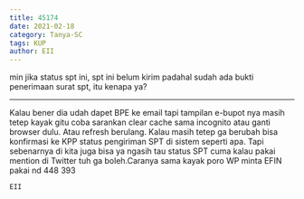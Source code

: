 ```yaml
---
title: 45174
date: 2021-02-18
category: Tanya-SC
tags: KUP
author: EII
---
```


min jika status spt ini, spt ini belum kirim padahal sudah ada bukti penerimaan surat spt, itu kenapa ya?

---

Kalau bener dia udah dapet BPE ke email tapi tampilan e-bupot nya masih tetep kayak gitu coba sarankan clear cache sama incognito atau ganti browser dulu. Atau refresh berulang. Kalau masih tetep ga berubah bisa konfirmasi ke KPP status pengiriman SPT di sistem seperti apa. Tapi sebenarnya di kita juga bisa ya ngasih tau status SPT cuma kalau pakai mention di Twitter tuh ga boleh.Caranya sama kayak poro WP minta EFIN pakai nd 448 393

`EII`
